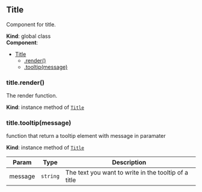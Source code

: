 <a name="Title"></a>

## Title
Component for title.

**Kind**: global class  
**Component**:   

* [Title](#Title)
    * [.render()](#Title+render)
    * [.tooltip(message)](#Title+tooltip)

<a name="Title+render"></a>

### title.render()
The render function.

**Kind**: instance method of [<code>Title</code>](#Title)  
<a name="Title+tooltip"></a>

### title.tooltip(message)
function that return a tooltip element with message in paramater

**Kind**: instance method of [<code>Title</code>](#Title)  

| Param | Type | Description |
| --- | --- | --- |
| message | <code>string</code> | The text you want to write in the tooltip of a title |

